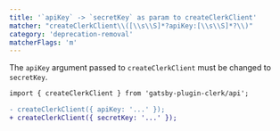 ```yaml
---
title: '`apiKey` -> `secretKey` as param to createClerkClient'
matcher: "createClerkClient\\([\\s\\S]*?apiKey:[\\s\\S]*?\\)"
category: 'deprecation-removal'
matcherFlags: 'm'
---
```


The `apiKey` argument passed to `createClerkClient` must be changed to `secretKey`.

```diff
import { createClerkClient } from 'gatsby-plugin-clerk/api';

- createClerkClient({ apiKey: '...' });
+ createClerkClient({ secretKey: '...' });
```
